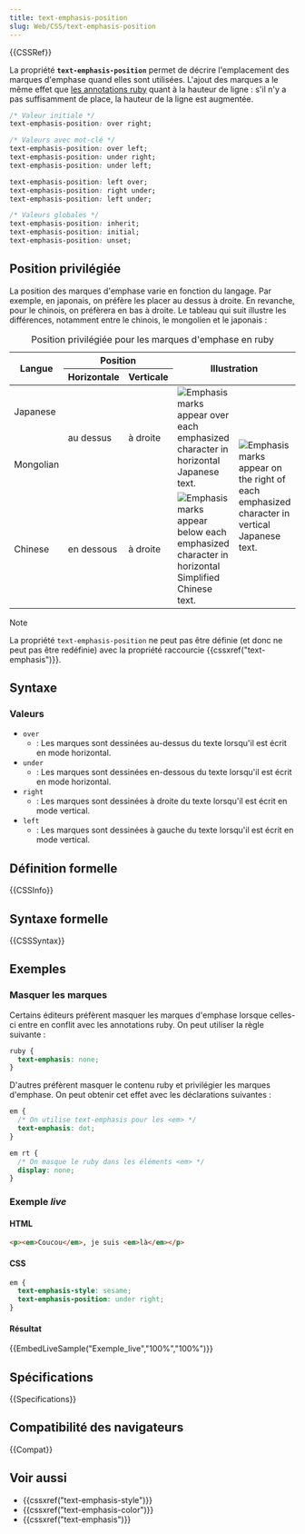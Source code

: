 ```yaml
---
title: text-emphasis-position
slug: Web/CSS/text-emphasis-position
---
```


{{CSSRef}}

La propriété **`text-emphasis-position`** permet de décrire l'emplacement des marques d'emphase quand elles sont utilisées. L'ajout des marques a le même effet que [les annotations ruby](/fr/docs/Web/HTML/Element/ruby) quant à la hauteur de ligne : s'il n'y a pas suffisamment de place, la hauteur de la ligne est augmentée.

```css
/* Valeur initiale */
text-emphasis-position: over right;

/* Valeurs avec mot-clé */
text-emphasis-position: over left;
text-emphasis-position: under right;
text-emphasis-position: under left;

text-emphasis-position: left over;
text-emphasis-position: right under;
text-emphasis-position: left under;

/* Valeurs globales */
text-emphasis-position: inherit;
text-emphasis-position: initial;
text-emphasis-position: unset;
```

## Position privilégiée

La position des marques d'emphase varie en fonction du langage. Par exemple, en japonais, on préfère les placer au dessus à droite. En revanche, pour le chinois, on préfèrera en bas à droite. Le tableau qui suit illustre les différences, notamment entre le chinois, le mongolien et le japonais :

<table>
  <caption>
    Position privilégiée pour les marques d'emphase en ruby
  </caption>
  <thead>
    <tr>
      <th rowspan="2" scope="col">Langue</th>
      <th colspan="2" scope="col">Position</th>
      <th colspan="2" rowspan="2" scope="col">Illustration</th>
    </tr>
    <tr>
      <th>Horizontale</th>
      <th>Verticale</th>
    </tr>
  </thead>
  <tbody>
    <tr>
      <td>Japanese</td>
      <td rowspan="2">au dessus</td>
      <td rowspan="2">à droite</td>
      <td rowspan="2">
        <img
          alt="Emphasis marks appear over each emphasized character in horizontal Japanese text."
          src="text-emphasis-ja.png"
          title="Emphasis (shown in blue for clarity) applied above a fragment of Japanese text"
        />
      </td>
      <td rowspan="3">
        <img
          alt="Emphasis marks appear on the right of each emphasized character in vertical Japanese text."
          src="text-emphasis-v.gif"
          title="Emphasis applied on the right of a fragment of Japanese text"
        />
      </td>
    </tr>
    <tr>
      <td>Mongolian</td>
    </tr>
    <tr>
      <td>Chinese</td>
      <td>en dessous</td>
      <td>à droite</td>
      <td>
        <img
          alt="Emphasis marks appear below each emphasized character in horizontal Simplified Chinese text."
          src="text-emphasis-zh.gif"
          title="Emphasis (shown in blue for clarity) applied below a fragment of Chinese text"
        />
      </td>
    </tr>
  </tbody>
</table>

> [!NOTE]
> La propriété `text-emphasis-position` ne peut pas être définie (et donc ne peut pas être redéfinie) avec la propriété raccourcie {{cssxref("text-emphasis")}}.

## Syntaxe

### Valeurs

- `over`
  - : Les marques sont dessinées au-dessus du texte lorsqu'il est écrit en mode horizontal.
- `under`
  - : Les marques sont dessinées en-dessous du texte lorsqu'il est écrit en mode horizontal.
- `right`
  - : Les marques sont dessinées à droite du texte lorsqu'il est écrit en mode vertical.
- `left`
  - : Les marques sont dessinées à gauche du texte lorsqu'il est écrit en mode vertical.

## Définition formelle

{{CSSInfo}}

## Syntaxe formelle

{{CSSSyntax}}

## Exemples

### Masquer les marques

Certains éditeurs préfèrent masquer les marques d'emphase lorsque celles-ci entre en conflit avec les annotations ruby. On peut utiliser la règle suivante :

```css
ruby {
  text-emphasis: none;
}
```

D'autres préfèrent masquer le contenu ruby et privilégier les marques d'emphase. On peut obtenir cet effet avec les déclarations suivantes :

```css
em {
  /* On utilise text-emphasis pour les <em> */
  text-emphasis: dot;
}

em rt {
  /* On masque le ruby dans les éléments <em> */
  display: none;
}
```

### Exemple _live_

#### HTML

```html
<p><em>Coucou</em>, je suis <em>là</em></p>
```

#### CSS

```css
em {
  text-emphasis-style: sesame;
  text-emphasis-position: under right;
}
```

#### Résultat

{{EmbedLiveSample("Exemple_live","100%","100%")}}

## Spécifications

{{Specifications}}

## Compatibilité des navigateurs

{{Compat}}

## Voir aussi

- {{cssxref("text-emphasis-style")}}
- {{cssxref("text-emphasis-color")}}
- {{cssxref("text-emphasis")}}

